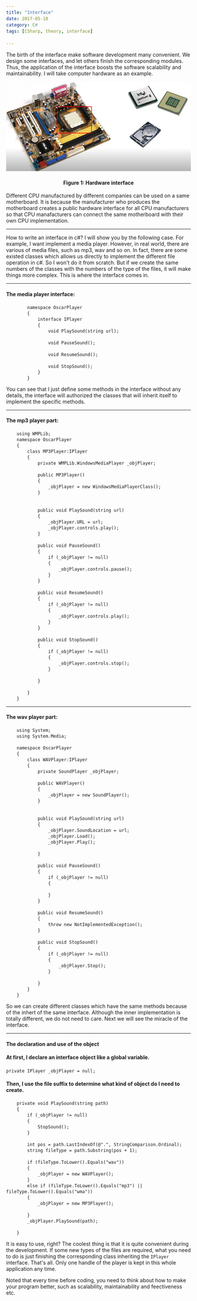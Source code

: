 ```yaml
---
title: "Interface"
date: 2017-05-10
category: C#
tags: [CSharp, theory, interface]

---
```


The birth of the interface make software development many convenient. We design some interfaces, and let others finish the corresponding modules. Thus, the application of the interface boosts the software scalability and maintainability. I will take computer hardware as an example.  

<p align="center">
  <img src="/images/post/20170510001.png" alt="Hardware interface"/>
  <center><h4><b>Figure 1: Hardware interface</b></h4></center>
</p>

Different CPU manufactured by different companies can be used on a same motherboard. It is because the manufacturer who produces the motherboard creates a public hardware interface for all CPU manufacturers so that CPU manafacturers can connect the same motherboard with their own CPU implementation.  


- - -

How to write an interface in c#? I will show you by the following case. For example, I want implement a media player. However, in real world, there are various of media files, such as mp3, wav and so on. In fact, there are some existed classes which allows us directly to implement the different file operation in c#. So I won't do it from scratch. But if we create the same numbers of the classes with the numbers of the type of the files, it will make things more complex. This is where the interface comes in.  
  
***  
  
#### **The media player interface:**

            namespace OscarPlayer
            {
                interface IPlayer
                {
                    void PlaySound(string url);
            
                    void PauseSound();
            
                    void ResumeSound();
            
                    void StopSound();
                }
            }
       
You can see that I just define some methods in the interface without any details, the interface will authorized the classes that will inherit itself to implement the specific methods.  
  
 *** 
  
#### **The mp3 player part:**  



        using WMPLib;
        namespace OscarPlayer
        {
            class MP3Player:IPlayer
            {
                private WMPLib.WindowsMediaPlayer _objPlayer;
        
                public MP3Player()
                {
                    _objPlayer = new WindowsMediaPlayerClass();
                }
        
        
                public void PlaySound(string url)
                {
                    _objPlayer.URL = url;
                    _objPlayer.controls.play();
                }
        
                public void PauseSound()
                {
                    if (_objPlayer != null)
                    {
                        _objPlayer.controls.pause();
                    }
                }
        
                public void ResumeSound()
                {
                    if (_objPlayer != null)
                    {
                        _objPlayer.controls.play();
                    }
                }
        
                public void StopSound()
                {
                    if (_objPlayer != null)
                    {
                        _objPlayer.controls.stop();
                    }
                    
                }
        
            }
        }  
        
***
  
#### **The wav player part:**  

        using System;
        using System.Media;
        
        namespace OscarPlayer
        {
            class WAVPlayer:IPlayer
            {
                private SoundPlayer _objPlayer;
        
                public WAVPlayer()
                {
                    _objPlayer = new SoundPlayer();
                }
        
        
                public void PlaySound(string url)
                {
                    _objPlayer.SoundLocation = url;
                    _objPlayer.Load();
                    _objPlayer.Play();  
        
                }
        
                public void PauseSound()
                {
                    if (_objPlayer != null)
                    {
                        
                    }
                }
        
                public void ResumeSound()
                {
                    throw new NotImplementedException();
                }
        
                public void StopSound()
                {
                    if (_objPlayer != null)
                    {
                        _objPlayer.Stop();    
                    }
                    
                }
            }
        }


So we can create different classes which have the same methods because of the inhert of the same interface. Although the inner implementation is totally different, we do not need to care. Next we will see the miracle of the interface.
  
***

#### **The declaration and use of the object**  

#### At first, I declare an interface object like a global variable.  

`private IPlayer _objPlayer = null;`  

#### Then, I use the file suffix to determine what kind of object do I need to create.  

        private void PlaySound(string path)
        {
            if (_objPlayer != null)
            {
                StopSound();
            }

            int pos = path.LastIndexOf(@".", StringComparison.Ordinal);
            string fileType = path.Substring(pos + 1);

            if (fileType.ToLower().Equals("wav"))
            {
                _objPlayer = new WAVPlayer();
            }
            else if (fileType.ToLower().Equals("mp3") || fileType.ToLower().Equals("wma"))
            {
                _objPlayer = new MP3Player();
                
            }
            _objPlayer.PlaySound(path);
            
        }
        
It is easy to use, right? The coolest thing is that it is quite convenient during the development. If some new types of the files are required, what you need to do is just finishing the corresponding class inheriting the `IPlayer` interface. That's all. Only one handle of the player is kept in this whole application any time.  

Noted that every time before coding, you need to think about how to make your program better, such as scalability, maintainability and feectiveness etc.



        



